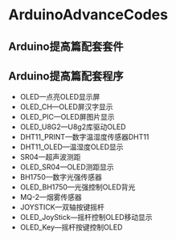 # ArduinoAdvanceCodes

## Arduino提高篇配套套件

## Arduino提高篇配套程序

- OLED—点亮OLED显示屏
- OLED_CH—OLED屏汉字显示
- OLED_PIC—OLED屏图片显示
- OLED_U8G2—U8g2库驱动OLED
- DHT11_PRINT—数字温湿度传感器DHT11
- DHT11_OLED—温湿度OLED显示
- SR04—超声波测距
- OLED_SR04—OLED测距显示
- BH1750—数字光强传感器
- OLED_BH1750—光强控制OLED背光
- MQ-2—烟雾传感器
- JOYSTICK—双轴按键摇杆
- OLED_JoyStick—摇杆控制OLED移动显示
- OLED_Key—摇杆按键控制OLED



